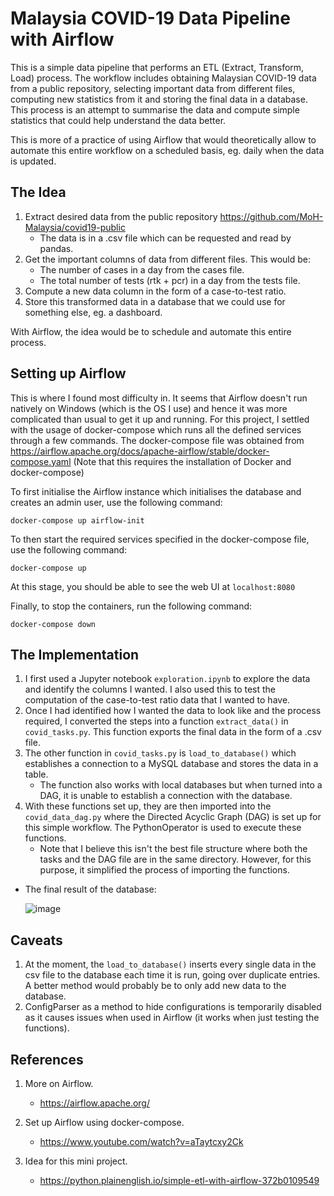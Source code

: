 # Malaysia COVID-19 Data Pipeline with Airflow

This is a simple data pipeline that performs an ETL (Extract, Transform, Load) process. The workflow includes obtaining Malaysian COVID-19 data from a public repository, selecting important data from different files, computing new statistics from it and storing the final data in a database. This process is an attempt to summarise the data and compute simple statistics that could help understand the data better.

This is more of a practice of using Airflow that would theoretically allow to automate this entire workflow on a scheduled basis, eg. daily when the data is updated.

## The Idea

1. Extract desired data from the public repository https://github.com/MoH-Malaysia/covid19-public
   - The data is in a .csv file which can be requested and read by pandas.
2. Get the important columns of data from different files. This would be:
   - The number of cases in a day from the cases file.
   - The total number of tests (rtk + pcr) in a day from the tests file.
3. Compute a new data column in the form of a case-to-test ratio.
4. Store this transformed data in a database that we could use for something else, eg. a dashboard.

With Airflow, the idea would be to schedule and automate this entire process.

## Setting up Airflow

This is where I found most difficulty in. It seems that Airflow doesn't run natively on Windows (which is the OS I use) and hence it was more complicated than usual to get it up and running. For this project, I settled with the usage of docker-compose which runs all the defined services through a few commands. The docker-compose file was obtained from https://airflow.apache.org/docs/apache-airflow/stable/docker-compose.yaml
(Note that this requires the installation of Docker and docker-compose)

To first initialise the Airflow instance which initialises the database and creates an admin user, use the following command:

```
docker-compose up airflow-init
```

To then start the required services specified in the docker-compose file, use the following command:

```
docker-compose up
```

At this stage, you should be able to see the web UI at `localhost:8080`

Finally, to stop the containers, run the following command:

```
docker-compose down
```

## The Implementation

1. I first used a Jupyter notebook `exploration.ipynb` to explore the data and identify the columns I wanted. I also used this to test the computation of the case-to-test ratio data that I wanted to have.
2. Once I had identified how I wanted the data to look like and the process required, I converted the steps into a function `extract_data()` in `covid_tasks.py`. This function exports the final data in the form of a .csv file.
3. The other function in `covid_tasks.py` is `load_to_database()` which establishes a connection to a MySQL database and stores the data in a table.
   - The function also works with local databases but when turned into a DAG, it is unable to establish a connection with the database.
4. With these functions set up, they are then imported into the `covid_data_dag.py` where the Directed Acyclic Graph (DAG) is set up for this simple workflow. The PythonOperator is used to execute these functions.
   - Note that I believe this isn't the best file structure where both the tasks and the DAG file are in the same directory. However, for this purpose, it simplified the process of importing the functions.

- The final result of the database:

  ![image](https://user-images.githubusercontent.com/63803360/127737058-782e6302-fc87-47fa-8582-2af863ff2c45.png)

## Caveats

1. At the moment, the `load_to_database()` inserts every single data in the csv file to the database each time it is run, going over duplicate entries. A better method would probably be to only add new data to the database.
2. ConfigParser as a method to hide configurations is temporarily disabled as it causes issues when used in Airflow (it works when just testing the functions).

## References

1. More on Airflow.

   - https://airflow.apache.org/

2. Set up Airflow using docker-compose.

   - https://www.youtube.com/watch?v=aTaytcxy2Ck

3. Idea for this mini project.
   - https://python.plainenglish.io/simple-etl-with-airflow-372b0109549
